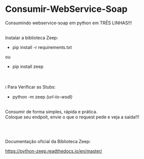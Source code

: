 # Consumir-WebService-Soap
Consumindo webservice-soap em python em TRÊS LINHAS!!!<br/><br/>


Instalar a biblioteca Zeep:
- pip install -r requirements.txt

ou

- pip install zeep

<br/><br/>
:information_source: Para Verificar as Stubs:
- python -m zeep *(url-to-wsdl)*<br/><br/>
 

Consumir de forma simples, rápida e prática.<br/>
Coloque seu endpoit, envie o que o request pede e veja a saída!!!

<br/><br/>

Documentação oficial da Biblioteca Zeep:
  
    
      

https://python-zeep.readthedocs.io/en/master/
